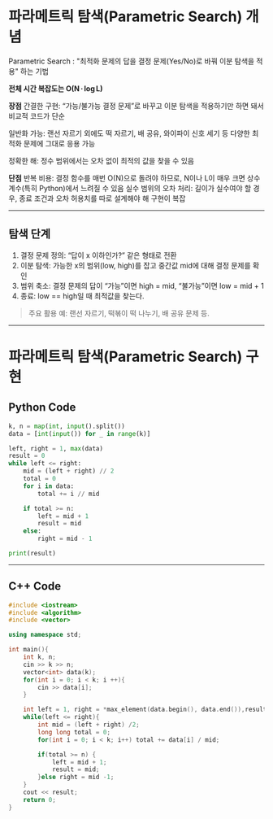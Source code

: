 # 파라메트릭 탐색(Parametric Search) 개념

Parametric Search : "최적화 문제의 답을 결정 문제(Yes/No)로 바꿔 이분 탐색을 적용" 하는 기법

**전체 시간 복잡도는 O(N · log L)**

**장점**
간결한 구현: “가능/불가능 결정 문제”로 바꾸고 이분 탐색을 적용하기만 하면 돼서 비교적 코드가 단순

일반화 가능: 랜선 자르기 외에도 떡 자르기, 배 공유, 와이파이 신호 세기 등 다양한 최적화 문제에 그대로 응용 가능

정확한 해: 정수 범위에서는 오차 없이 최적의 값을 찾을 수 있음

**단점**
반복 비용: 결정 함수를 매번 O(N)으로 돌려야 하므로, N이나 L이 매우 크면 상수 계수(특히 Python)에서 느려질 수 있음
실수 범위의 오차 처리: 길이가 실수여야 할 경우, 종료 조건과 오차 허용치를 따로 설계해야 해 구현이 복잡


---

## 탐색 단계

1. 결정 문제 정의: “답이 x 이하인가?” 같은 형태로 전환
2. 이분 탐색: 가능한 x의 범위(low, high)를 잡고 중간값 mid에 대해 결정 문제를 확인
3. 범위 축소: 결정 문제의 답이 “가능”이면 high = mid, “불가능”이면 low = mid + 1
4. 종료: low == high일 때 최적값을 찾는다.

> 주요 활용 예: 랜선 자르기, 떡볶이 떡 나누기, 배 공유 문제 등.

---

# 파라메트릭 탐색(Parametric Search) 구현

## Python Code

```python
k, n = map(int, input().split())
data = [int(input()) for _ in range(k)]

left, right = 1, max(data)  
result = 0
while left <= right:
    mid = (left + right) // 2
    total = 0
    for i in data:
        total += i // mid

    if total >= n:
        left = mid + 1
        result = mid
    else:
        right = mid - 1

print(result)
```

---

## C++ Code

```c++
#include <iostream>
#include <algorithm>
#include <vector>

using namespace std;

int main(){
    int k, n;
    cin >> k >> n;
    vector<int> data(k);
    for(int i = 0; i < k; i ++){
        cin >> data[i];
    }

    int left = 1, right = *max_element(data.begin(), data.end()),result=0; 
    while(left <= right){
        int mid = (left + right) /2;
        long long total = 0;
        for(int i = 0; i < k; i++) total += data[i] / mid;

        if(total >= n) {
            left = mid + 1;
            result = mid;
        }else right = mid -1;
    }
    cout << result;
    return 0;
}

```
